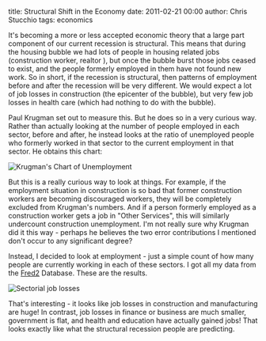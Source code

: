title: Structural Shift in the Economy
date: 2011-02-21 00:00
author: Chris Stucchio
tags: economics




It's becoming a more or less accepted economic theory that a large part component of our current recession is structural. This means that during the housing bubble we had lots of people in housing related jobs (construction worker, realtor ), but once the bubble burst those jobs ceased to exist, and the people formerly employed in them have not found new work.
So in short, if the recession is structural, then patterns of employment before and after the recession will be very different. We would expect a lot of job losses in construction (the epicenter of the bubble), but very few job losses in health care (which had nothing to do with the bubble).

Paul Krugman set out to measure this. But he does so in a very curious way. Rather than actually looking at the number of people employed in each sector, before and after, he instead looks at the ratio of unemployed people who formerly worked in that sector to the current employment in that sector.  He obtains this chart:

![Krugman's Chart of Unemployment](/blog_media/2011/structural_shift_in_the_economy/unempsector_krugman.jpg)

But this is a really curious way to look at things. For example, if the employment situation in construction is so bad that former construction workers are becoming discouraged workers, they will be completely excluded from Krugman's numbers. And if a person formerly employed as a construction worker gets a job in "Other Services", this will similarly undercount construction unemployment. I'm not really sure why Krugman did it this way - perhaps he believes the two error contributions I mentioned don't occur to any significant degree?

Instead, I decided to look at employment - just a simple count of how many people are currently working in each of these sectors. I got all my data from the [Fred2](http://research.stlouisfed.org/fred2/search/all+employees/1) Database. These are the results.

![Sectorial job losses](/blog_media/2011/structural_shift_in_the_economy/sectorial_recessions.png)

That's interesting - it looks like job losses in construction and manufacturing are huge! In contrast, job losses in finance or business are much smaller, government is flat, and health and education have actually gained jobs!
That looks exactly like what the structural recession people are predicting.
